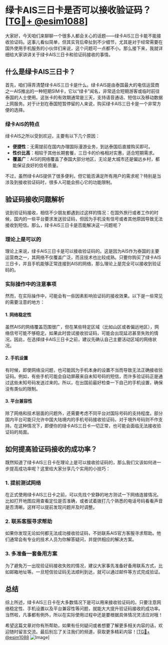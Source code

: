 # 绿卡AIS三日卡是否可以接收验证码？[[TG💪+ @esim1088](https://t.me/s/esim1088)]

大家好，今天咱们来聊聊一个很多人都会关心的话题——绿卡AIS三日卡能不能接收验证码。这事儿看似简单，但其实背后牵扯到不少细节，尤其是对于经常需要在国外使用手机服务的小伙伴们来说，这个问题可一点都不小。那么接下来，我就详细给大家讲讲关于绿卡AIS三日卡和验证码接收的事情。

## 什么是绿卡AIS三日卡？

首先，咱们得弄清楚绿卡AIS三日卡是什么。绿卡AIS是由泰国最大的电信运营商之一AIS推出的一种短期SIM卡，它以“绿卡”闻名，非常适合短期游客或临时前往泰国的人士使用。这张卡的有效期通常是三天，支持语音通话、短信以及移动数据上网服务。对于计划在泰国短暂停留的人来说，购买绿卡AIS三日卡是一个非常方便的选择。

### 绿卡AIS的特点

绿卡AIS之所以受到欢迎，主要有以下几个原因：

- **便捷性**：无需提前在国内办理国际漫游业务，到达泰国后直接购买即可。
- **性价比高**：相较于其他长期套餐，三日卡的价格相对实惠，适合短期需求。
- **覆盖广**：AIS的网络覆盖了泰国大部分地区，无论是大城市还是偏远乡村，都能保证良好的信号质量。

不过，虽然绿卡AIS提供了很多便利，但它能否满足所有用户的需求呢？特别是当涉及到接收验证码时，很多人可能会担心它的功能限制。

## 验证码接收问题解析

说到验证码接收，相信不少朋友都遇到过这样的情况：在国外旅行或者工作的时候，国内的一些平台要求发送验证码，但因为手机没有信号或者其他原因导致无法接收到短信。那么，绿卡AIS三日卡是否能解决这一问题呢？

### 理论上是可以的

理论上来说，绿卡AIS三日卡是可以接收验证码的。这是因为AIS作为泰国的主要运营商之一，其网络不仅覆盖广泛，而且技术也比较成熟。只要你购买了绿卡AIS三日卡，并且手机能够正常连接到AIS的网络，那么理论上是完全可以接收到验证码的。

### 实际操作中的注意事项

然而，在实际操作中，可能会有一些因素影响验证码的接收效果。以下是一些常见的需要注意的地方：

#### 1. 网络稳定性
虽然AIS的网络覆盖范围很广，但在某些特定区域（比如山区或者偏远地区），网络信号可能不够稳定。如果此时尝试接收验证码，可能会出现延迟甚至失败的情况。因此，在选择绿卡AIS三日卡之前，建议先确认自己主要活动区域的网络状况。

#### 2. 手机设置
有时候，即使网络没问题，也可能因为手机本身的设置不当而导致无法正确接收验证码。例如，有些手机可能会自动屏蔽来自未知号码的短信，而许多验证码正是通过这些未知号码发送过来的。所以，在出国前最好检查一下自己的手机设置，确保没有类似的限制。

#### 3. 平台兼容性
除了网络和技术层面的问题外，还需要考虑不同平台对国际号码的支持程度。部分国内平台可能只允许中国大陆境内的手机号码接收验证码，对于境外号码则不作支持。在这种情况下，即便你的绿卡AIS三日卡一切正常，也可能会面临无法接收验证码的局面。

## 如何提高验证码接收的成功率？

既然知道了绿卡AIS三日卡在理论上是可以接收验证码的，那么我们又该如何进一步提高成功率呢？这里给大家分享几个实用的小技巧：

### 1. 提前测试网络
在正式使用绿卡AIS三日卡之前，可以先找个安静的地方测试一下网络连接情况。比如打开地图应用查看定位是否准确，或者试着拨打几个熟悉的电话号码看看声音是否清晰。这样可以提前发现问题并及时调整。

### 2. 联系客服寻求帮助
如果你发现无论如何都无法成功接收验证码，不妨联系AIS官方客服寻求帮助。他们通常会有专业的技术人员为你解答疑问，并提供相应的解决方案。

### 3. 多准备一套备用方案
为了避免万一出现验证码接收失败的情况，建议大家事先准备好备用联系方式，比如邮箱地址等。一旦短信验证码无法顺利到达，就可以通过邮件等方式完成验证。

## 总结

综上所述，绿卡AIS三日卡在大多数情况下是可以用来接收验证码的。只要注意网络稳定性、手机设置以及平台兼容性等问题，就能大大提升验证码接收的成功率。当然啦，凡事都有例外，所以在实际使用过程中还是要根据具体情况灵活应对哦！

希望这篇文章对你有所帮助，如果有任何疑问或者想要了解更多相关内容的话，欢迎随时留言交流。最后别忘了关注我们的频道，获取更多精彩内容！[[TG💪+ @esim1088](https://t.me/s/esim1088) ![Image](https://i.postimg.cc/4NQfJmqS/Snipaste-2025-05-13-00-14-12.png)]